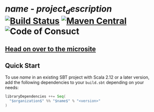 # $name$ - $project_description$ [![Build Status](https://travis-ci.com/$contributorUsername$/$name$.svg?branch=master)](https://travis-ci.com/$contributorUsername$/$name$) [![Maven Central](https://maven-badges.herokuapp.com/maven-central/$organization$/$name$_2.12/badge.svg)](https://maven-badges.herokuapp.com/maven-central/$organization$/$name$_2.12) ![Code of Consuct](https://img.shields.io/badge/Code%20of%20Conduct-Scala-blue.svg)

## [Head on over to the microsite](https://$contributorUsername$.github.io/$name$)

## Quick Start

To use $name$ in an existing SBT project with Scala 2.12 or a later version, add the following dependencies to your
`build.sbt` depending on your needs:

```scala
libraryDependencies ++= Seq(
  "$organization$" %% "$name$" % "<version>"
)
```
